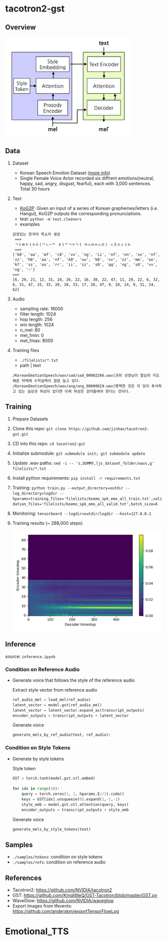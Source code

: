 # tacotron2-gst

## Overview
<img src="./res/overview.png" width="400">

## Data
1. Dataset
    * Korean Speech Emotion Dataset ([more info](http://aicompanion.or.kr/kor/main/))
    * Single Female Voice Actor recorded six diffrent emotions(neutral, happy, sad, angry, disgust, fearful), each with 3,000 sentences. Total 30 hours
    
2. Text
    * [KoG2P](https://github.com/scarletcho/KoG2P): Given an input of a series of Korean graphemes/letters (i.e. Hangul), KoG2P outputs the corresponding pronunciations.
    * test: `python -m text.cleaners`
    * examples
    ```
    감정있는 한국어 목소리 생성
     ==>
     ㄱㅏㄻㅈㅓㆁㅇㅣᄔㄴㅡᄔ ㅎㅏᄔㄱㅜㄱㅓ ㅁㅗㄺㅆㅗㄹㅣ ㅅㅐㆁㅅㅓㆁ
     ==>
    ['k0', 'aa', 'mf', 'c0', 'vv', 'ng', 'ii', 'nf', 'nn', 'xx', 'nf', 'zz', 'h0', 'aa', 'nf', 'k0', 'uu', 'k0', 'vv', 'zz', 'mm', 'oo', 'kf', 'ss', 'oo', 'rr', 'ii', 'zz', 's0', 'qq', 'ng', 's0', 'vv', 'ng', '~']
    ==>
    [6, 29, 21, 12, 31, 24, 26, 22, 16, 30, 22, 47, 11, 29, 22, 6, 32, 6, 31, 47, 15, 33, 20, 10, 33, 17, 26, 47, 9, 28, 24, 9, 31, 24, 62] 
    ```
3. Audio
    * sampling rate: 16000
    * filter length: 1024
    * hop length: 256
    * win length: 1024
    * n_mel: 80
    * mel_fmin: 0
    * mel_fmax: 8000

4. Training files
    * `./filelists/*.txt`
    * path | text
    ```
    /KoreanEmotionSpeech/wav/sad/sad_00002266.wav|과외 선생님이 열심히 지도해준 덕택에 수학실력이 점점 늘고 있다.
    /KoreanEmotionSpeech/wav/ang/ang_00000019.wav|명백한 것은 각 당이 투사하고 있는 실상과 허상이 있다면 이제 허상은 걷어들여야 한다는 것이다.
    ```

## Training
1. Prepare Datasets
2. Clone this repo: `git clone https://github.com/jinhan/tacotron2-gst.git`
3. CD into this repo: `cd tacotron2-gst`
4. Initialize submodule: `git submodule init; git submodule update`
5. Update .wav paths: `sed -i -- 's,DUMMY,ljs_dataset_folder/wavs,g' filelists/*.txt`
6. Install python requirements: `pip install -r requirements.txt`
7. Training: `python train.py --output_directory=outdir --log_directory=logdir -- hparams=training_files='filelists/koemo_spk_emo_all_train.txt',validation_files='filelists/koemo_spk_emo_all_valid.txt',batch_size=6`
8. Monitoring: `tensorboard --logdir=outdir/logdir --host=127.0.0.1`
9. Training results (~ 288,000 steps)

   ![alignment](./res/alignment.gif)

## Inference
source: `inference.ipynb`
    
### Condition on Reference Audio
- Generate voice that follows the style of the reference audio

    Extract style vector from reference audio

    ```python
    ref_audio_mel = load_mel(ref_audio)
    latent_vector = model.gst(ref_audio_mel)
    latent_vector = latent_vector.expand_as(transcript_outputs)
    encoder_outputs = transcript_outputs + latent_vector
    ```
    
    Generate voice
    ```python
    generate_mels_by_ref_audio(text, ref_audio):
    ```

### Condition on Style Tokens
- Generate by style tokens  

    Style token
    ```python
    GST = torch.tanh(model.gst.stl.embed)

    for idx in range(10):
        query = torch.zeros(1, 1, hparams.E//2).cuda()
        keys = GST[idx].unsqueeze(0).expand(1,-1,-1)
        style_emb = model.gst.stl.attention(query, keys)
        encoder_outputs = transcript_outputs + style_emb
    ```
    
    Generate voice
    ```python
    generate_mels_by_style_tokens(text)
    ```

## Samples
- `./samples/tokens`: condition on style tokens
- `./samples/refs`: condition on reference audio

## References
- Tacotron2: https://github.com/NVIDIA/tacotron2
- GST: https://github.com/KinglittleQ/GST-Tacotron/blob/master/GST.py
- WaveGlow: https://github.com/NVIDIA/waveglow
- Export Images from tfevents: https://github.com/anderskm/exportTensorFlowLog
# Emotional_TTS
